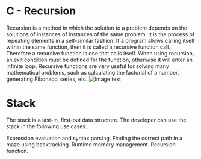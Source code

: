 # C - Recursion
Recursion is a method in which the solution to a problem depends on the solutions of instances of instances of the same problem.
It is the process of repeating elements in a self-similar fashion. 
If a program allows calling itself within the same function, then it is called a recursive function call.
Therefore a recursive function is one that calls itself.
When using recursion, an exit condition must be defined for the function, otherwise it will enter an infinite loop.
Recursive functions are very useful for solving many mathematical problems, such as calculating the factorial of a number, generating Fibonacci series, etc.
![image text](https://cdn.programiz.com/sites/tutorial2program/files/how-recursion-works-c_0.jpg)
# Stack
The stack is a last-in, first-out data structure. The developer can use the stack in the following use cases.

Expression evaluation and syntax parsing.
Finding the correct path in a maze using backtracking.
Runtime memory management.
Recursion function.

